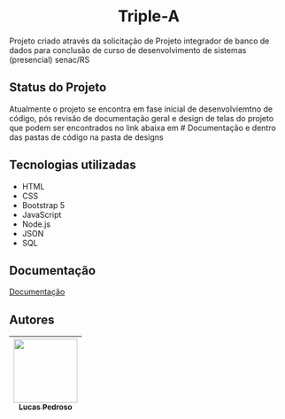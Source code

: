 <h1 align="center"> Triple-A </h1>
Projeto criado através da solicitação de Projeto integrador de banco de dados para conclusão de curso de desenvolvimento de sistemas (presencial) senac/RS

## Status do Projeto
 Atualmente o projeto se encontra em fase inicial de desenvolviemtno de código, pós revisão de documentação geral e design de telas do projeto que podem ser encontrados no link abaixa em # Documentação e dentro das pastas de código na pasta de designs
## Tecnologias utilizadas
* HTML
* CSS
* Bootstrap 5
* JavaScript
* Node.js
* JSON
* SQL
## Documentação

[Documentação](https://docs.google.com/document/d/e/2PACX-1vSNGh8e-1RhBWl9uBasu2AMpy_UBVpDWYICR-xQKvMFv2fSfLo-EKY87PZHMd_IxVii9pfbB3pmiKof/pub)

## Autores
| [<img src="https://upload.wikimedia.org/wikipedia/commons/thumb/5/58/Dostoevskij_1872.jpg/800px-Dostoevskij_1872.jpg" width=115><br><sub>Lucas Pedroso</sub>](https://github.com/1lucaspedroso) |
| :---: |
